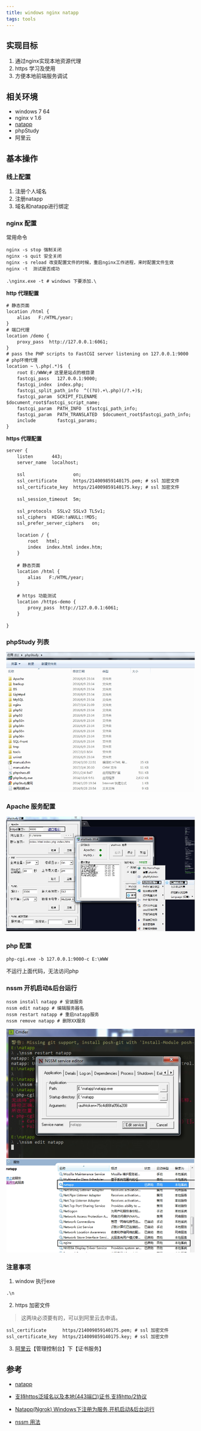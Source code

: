 ```yaml
---
title: windows nginx natapp
tags: tools
---
```


## 实现目标
1. 通过nginx实现本地资源代理
2. https 学习及使用
3. 方便本地前端服务调试


## 相关环境
* windows 7 64
* nginx v 1.6
* [natapp](https://natapp.cn)
* phpStudy 
* 阿里云

## 基本操作

### 线上配置
1. 注册个人域名
2. 注册natapp
3. 域名和natapp进行绑定

### nginx 配置

常用命令

```
nginx -s stop 强制关闭 
nginx -s quit 安全关闭 
nginx -s reload 改变配置文件的时候，重启nginx工作进程，来时配置文件生效 
nginx -t  测试是否成功

.\nginx.exe -t # windows 下要添加.\
```

**http 代理配置** 
```
# 静态页面
location /html {
    alias   F:/HTML/year;
}
# 端口代理
location /demo {
    proxy_pass  http://127.0.0.1:6061;
}
# pass the PHP scripts to FastCGI server listening on 127.0.0.1:9000
# php环境代理
location ~ \.php(.*)$  {
	root E:/WWW;# 这里是站点的根目录
    fastcgi_pass   127.0.0.1:9000;
    fastcgi_index  index.php;
    fastcgi_split_path_info  ^((?U).+\.php)(/?.+)$;
    fastcgi_param  SCRIPT_FILENAME  $document_root$fastcgi_script_name;
    fastcgi_param  PATH_INFO  $fastcgi_path_info;
    fastcgi_param  PATH_TRANSLATED  $document_root$fastcgi_path_info;
    include        fastcgi_params;
}
```


**https 代理配置** 

```
server {
    listen       443;
    server_name  localhost;

    ssl                  on;
    ssl_certificate      https/214009859140175.pem; # ssl 加密文件
    ssl_certificate_key  https/214009859140175.key; # ssl 加密文件

    ssl_session_timeout  5m;

    ssl_protocols  SSLv2 SSLv3 TLSv1;
    ssl_ciphers  HIGH:!aNULL:!MD5;
    ssl_prefer_server_ciphers   on;

    location / {
        root   html;
        index  index.html index.htm;
    }

    # 静态页面
    location /html {
        alias   F:/HTML/year;
    }

    # https 功能测试
    location /https-demo {
        proxy_pass  http://127.0.0.1:6061;
    }

}

```

### phpStudy 列表
![phpStudy 配置](/view/img/phpStudy.jpg)

### Apache 服务配置

![Apache 环境配置](/view/img/Apache-edit.jpg)

### php 配置
```
php-cgi.exe -b 127.0.0.1:9000-c E:\WWW
```
不运行上面代码，无法访问php

### nssm 开机启动&后台运行
```
nssm install natapp # 安装服务
nssm edit natapp # 编辑服务器名
nssm restart natapp # 重启natapp服务
nssm remove natapp # 删除XX服务
```

![nssm 开机启动&后台运行](/view/img/nssm-edit.jpg)
![自定义服务](/view/img/background-list.jpg)

### 注意事项

1. window 执行exe
```
.\n
```

2. https 加密文件
> 这两块必须要有的，可以到阿里云去申请。
```
ssl_certificate      https/214009859140175.pem; # ssl 加密文件
ssl_certificate_key  https/214009859140175.key; # ssl 加密文件
```

3. [阿里云](https://www.aliyun.com)【管理控制台】下【证书服务】

## 参考
- [natapp](https://natapp.cn)
- [支持https泛域名以及本地(443端口)证书,支持http/2协议](https://natapp.cn/article/https)
- [Natapp(Ngrok) Windows下注册为服务,开机启动&后台运行](https://natapp.cn/article/windows_service)

- [nssm 用法](http://nssm.cc/usage)